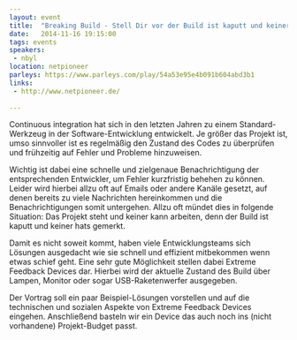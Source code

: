 ```yaml
---
layout: event
title:  "Breaking Build - Stell Dir vor der Build ist kaputt und keiner merkt es"
date:   2014-11-16 19:15:00
tags: events
speakers:
 - nbyl
location: netpioneer
parleys: https://www.parleys.com/play/54a53e95e4b091b604abd3b1
links:
 - http://www.netpioneer.de/
 
---
```


Continuous integration hat sich in den letzten Jahren zu einem Standard-Werkzeug in der Software-Entwicklung entwickelt. Je größer das Projekt ist, umso sinnvoller ist es regelmäßig den Zustand des Codes zu überprüfen und frühzeitig auf Fehler und Probleme hinzuweisen.

Wichtig ist dabei eine schnelle und zielgenaue Benachrichtigung der entsprechenden Entwickler, um Fehler kurzfristig behehen zu können. Leider wird hierbei allzu oft auf Emails oder andere Kanäle gesetzt, auf denen bereits zu viele Nachrichten hereinkommen und die Benachrichtigungen somit untergehen. Allzu oft mündet dies in folgende Situation: Das Projekt steht und keiner kann arbeiten, denn der Build ist kaputt und keiner hats gemerkt.

Damit es nicht soweit kommt, haben viele Entwicklungsteams sich Lösungen ausgedacht wie sie schnell und effizient mitbekommen wenn etwas schief geht. Eine sehr gute Möglichkeit stellen dabei Extreme Feedback Devices dar. Hierbei wird der aktuelle Zustand des Build über Lampen, Monitor oder sogar USB-Raketenwerfer ausgegeben.

Der Vortrag soll ein paar Beispiel-Lösungen vorstellen und auf die technischen und sozialen Aspekte von Extreme Feedback Devices eingehen. Anschließend basteln wir ein Device das auch noch ins (nicht vorhandene) Projekt-Budget passt.